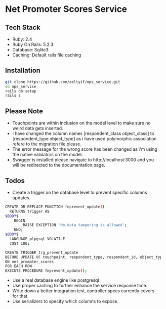 # Net Promoter Scores Service

## Tech Stack
  - Ruby: 2.4
  - Ruby On Rails: 5.2.3
  - Database: Sqlite3
  - Caching: Default rails file caching

## Installation
```sh
git clone https://github.com/aeltyif/nps_service.git
cd nps_service
rails db:setup
rails s
```

## Please Note
  - Touchpoints are within inclusion on the model level to make sure no weird data gets inserted.
  - I have changed the column names [respondent_class object_class] to [respondent_type object_type] as i have used polymorphic association refere to the migration file please.
  - The error message for the wrong score has been changed as i'm using the native validators on the model.
  - Swagger is installed please navigate to http://localhost:3000 and you will be redirected to the documentation page.

## Todos
  - Create a trigger on the database level to prevent specific columns updates
  ```sh
  CREATE OR REPLACE FUNCTION fnprevent_update()
    RETURNS trigger AS
  $BODY$
      BEGIN
          RAISE EXCEPTION 'No data tampering is allowed';
      END;
  $BODY$
    LANGUAGE plpgsql VOLATILE
    COST 100;

  CREATE TRIGGER trg_prevent_update
  BEFORE UPDATE OF touchpoint, respondent_type, respondent_id, object_type, object_id
  ON net_promoter_scores
  FOR EACH ROW
  EXECUTE PROCEDURE fnprevent_update();
  ```
  - Use a real database engine like postgresql
  - Use proper caching to further enhance the service response time.
  - Write down a better integration test, controller specs currently covers for that.
  - Use serializers to specify which columns to expose.
